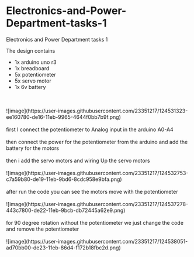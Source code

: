 # Electronics-and-Power-Department-tasks-1
Electronics and Power Department tasks 1

The design contains 
- 1x arduino uno r3
- 1x breadboard
- 5x potentiometer
- 5x servo motor
- 1x 6v battery

<br>
<br>
![image](https://user-images.githubusercontent.com/23351217/124531323-ee160780-de16-11eb-9965-4644f0bb7b9f.png)
<br>
<br>
first I connect the potentiometer to Analog input in the arduino A0-A4
<br>
<br>
then connect the power for the potentiometer from the arduino and add the battery for the motors
<br>
<br>
then i add the servo motors and wiring Up the servo motors 
<br>
<br>
![image](https://user-images.githubusercontent.com/23351217/124532753-c7a59b80-de19-11eb-9bd6-8cdc958e9bfa.png)
<br>
<br>
after run the code you can see the motors move with the potentiometer
<br>
<br>
![image](https://user-images.githubusercontent.com/23351217/124537278-443c7800-de22-11eb-9bcb-db72445a62e9.png)
<br>
<br>
for 90 degree rotation without the potentiometer we just change the code and remove the potentiometer
<br>
<br>
![image](https://user-images.githubusercontent.com/23351217/124538051-ad70bb00-de23-11eb-86d4-f172b18fbc2d.png)
<br>
<br>
